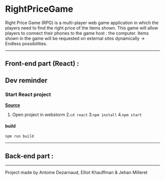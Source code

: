# RightPriceGame

Right Price Game (RPG) is a multi-player web game application  in which
the players need to find the right price of the items shown.
This game will allow players to connect their phones to the game host : the computer.
Items shown in the game will be requested on external sites dynamically -> Endless possibilities.

---
## Front-end part (React) :

Dev reminder
---


### Start React project
[**Source**](https://www.npmjs.com/package/start-react-app)

1. Open project in webstorm
2.`cd react`
3.`npm install`
4.`npm start`

#### build
`npm run build`

---

## Back-end part :


---
Project made by Antoine Dezarnaud, Elliot Khauffman & Jehan Milleret